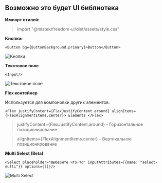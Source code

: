 ## Возможно это будет UI библиотека

**Импорт стилей:**
>import "@mistek/freedom-ui/dist/assets/style.css"

**Кнопки:**

`<Button bg={ButtonBackground.primary}>Button</Button>`

![Кнопки](https://s.iimg.su/s/05/wkLsxS7XlDZONTY7L4ERMSeBKIz9rS87dhLbi6ps.png)

**Текстовое поле**

`<Input/>`

![Текстовое поле](https://s.iimg.su/s/05/C7I9J8IMcowi5hVSi0okyFDGYc2E4WYyTLV0lmxg.jpg)

**Flex контейнер**

Используется для компоновки других элементов.

`<Flex justifyContent={FlexJustifyContent.around} alignItems={FlexAlignmentItems.center}>
Elements
</Flex>`

>justifyContent={FlexJustifyContent.around} - Горизонтальное позиционирование

>alignItems={FlexAlignmentItems.center} - Вертикальное позиционирование

**Multi Select (Beta)**

`<Select placeholder="Выберите что-то" inputAttributes={{name: "select-multi"}} options={[]}/>`

![Multi Select](https://s.iimg.su/s/09/TVELIyxpjkHrnPjRBRLTCUx1mKLt4UrqocYkPBed.jpg)